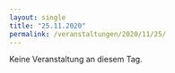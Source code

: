 ```yaml
---
layout: single
title: "25.11.2020"
permalink: /veranstaltungen/2020/11/25/
---
```


Keine Veranstaltung an diesem Tag.
